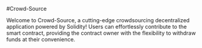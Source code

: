 #Crowd-Source

Welcome to Crowd-Source, a cutting-edge crowdsourcing decentralized application powered by Solidity! Users can effortlessly contribute to the smart contract, providing the contract owner with the flexibility to withdraw funds at their convenience.




